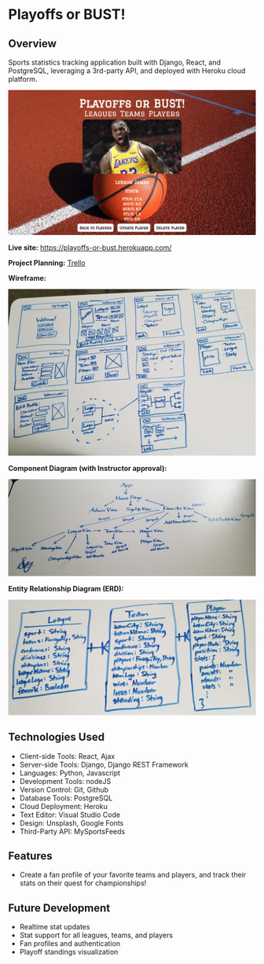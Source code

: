 # Playoffs or BUST!
## Overview

Sports statistics tracking application built with Django, React, and PostgreSQL, leveraging a 3rd-party API, and deployed with Heroku cloud platform.

![Screenshot](https://github.com/JustinCotton/playoffs-or-bust/blob/master/PlayoffsScreenshot.JPG)

**Live site:** <https://playoffs-or-bust.herokuapp.com/>

**Project Planning:** [Trello](https://trello.com/b/JoUq5vvA/playoffs-or-bust)

**Wireframe:**

![Wireframe](https://github.com/JustinCotton/playoffs-or-bust/blob/master/PlayoffsWireframe.jpg)

**Component Diagram (with Instructor approval):**

![Component Diagram](https://github.com/JustinCotton/playoffs-or-bust/blob/master/PlayoffsDiagram.jpg)

**Entity Relationship Diagram (ERD):**

![Entity Relationship Diagram](https://github.com/JustinCotton/playoffs-or-bust/blob/master/PlayoffsERD.jpg)

## Technologies Used

  * Client-side Tools: React, Ajax
  * Server-side Tools: Django, Django REST Framework
  * Languages: Python, Javascript
  * Development Tools: nodeJS    
  * Version Control: Git, Github
  * Database Tools: PostgreSQL
  * Cloud Deployment: Heroku
  * Text Editor: Visual Studio Code
  * Design: Unsplash, Google Fonts
  * Third-Party API: MySportsFeeds

## Features

  * Create a fan profile of your favorite teams and players, and track their stats on their quest for championships!

## Future Development

  * Realtime stat updates
  * Stat support for all leagues, teams, and players
  * Fan profiles and authentication
  * Playoff standings visualization